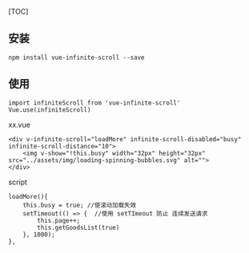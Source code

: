 [TOC]

## 安装
`npm install vue-infinite-scroll --save`

## 使用
```
import infiniteScroll from 'vue-infinite-scroll'
Vue.use(infiniteScroll)
```
xx.vue
```
<div v-infinite-scroll="loadMore" infinite-scroll-disabled="busy" infinite-scroll-distance="10">
    <img v-show="!this.busy" width="32px" height="32px" src="../assets/img/loading-spinning-bubbles.svg" alt="">
</div>
```

script
```
loadMore(){
    this.busy = true; //使滚动加载失效
    setTimeout(() => {  //使用 setTImeout 防止 连续发送请求
        this.page++;
        this.getGoodsList(true)
    }, 1000);
},
```
